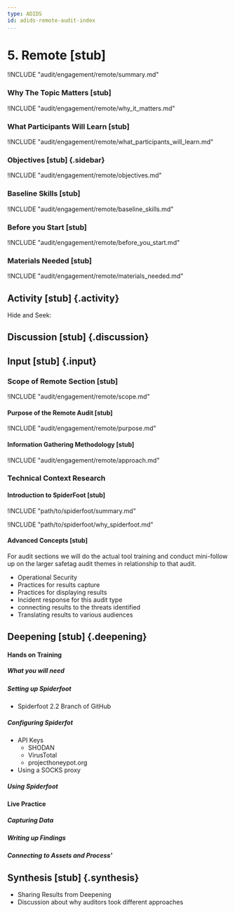 ```yaml
---
type: ADIDS
id: adids-remote-audit-index
...
```


# 5. Remote [stub]

<!-- ![](content/images/remote.png "") -->

!INCLUDE "audit/engagement/remote/summary.md"

### Why The Topic Matters [stub]

!INCLUDE "audit/engagement/remote/why_it_matters.md"

### What Participants Will Learn [stub]

!INCLUDE "audit/engagement/remote/what_participants_will_learn.md"

### Objectives [stub] {.sidebar}

!INCLUDE "audit/engagement/remote/objectives.md"

### Baseline Skills [stub]

!INCLUDE "audit/engagement/remote/baseline_skills.md"

### Before you Start [stub]

<?trainer resources?>
!INCLUDE "audit/engagement/remote/before_you_start.md"

### Materials Needed [stub]

!INCLUDE "audit/engagement/remote/materials_needed.md"

## Activity [stub] {.activity}

<?The activities focus on introducing the user to the scope of this threat or section using an activity that lets them explore the concept without the tool so that they can start tool usage with an existing set of use cases in mind.?>

Hide and Seek:

## Discussion [stub] {.discussion}

<?SAFETAG specific: For Audit discussions the auditor will provide scenarios that allow a trainee to explore ways they would use/focus a auditing technique with the identified risks in the case study provided.?>

## Input [stub] {.input}

<?This is usually the lecture part of the session. The trainer presents on issues, sub-topics and more advanced concepts related to focus of the session. An effective input session is one in which the participants are engages with a range of materials including case studies and there is a give and take in knowledge sharing among trainers and participants.?>

### Scope of Remote Section [stub]

!INCLUDE "audit/engagement/remote/scope.md"

#### Purpose of the Remote Audit [stub]

!INCLUDE "audit/engagement/remote/purpose.md"

#### Information Gathering Methodology  [stub]

<?step-by-step explanation that is tool agnostic of the audit / approach?>

!INCLUDE "audit/engagement/remote/approach.md"

### Technical Context Research

#### Introduction to SpiderFoot [stub]

!INCLUDE "path/to/spiderfoot/summary.md"

!INCLUDE "path/to/spiderfoot/why_spiderfoot.md"

#### Advanced Concepts  [stub]

For audit sections we will do the actual tool training and  conduct mini-follow up on the larger safetag audit themes in relationship to that audit.

- Operational Security
- Practices for results capture
- Practices for displaying results
- Incident response for this audit type
- connecting results to the threats identified
- Translating results to various audiences

## Deepening  [stub]  {.deepening}

<?This is the hands-on segment of a session. The deepening will consist of a live experiment with a tool using existing data that has been already parsed, un-parsed data, and an opportunity to capture live data from a static target and the housing training organization using the tool.?>	

#### Hands on Training

<?Hands-on training on various components of the tool. This will be a moderately collaborative segment where the trainees will have documentation and be encouraged to explore the tool.?>

##### What you will need

##### Setting up Spiderfoot

  * Spiderfoot 2.2 Branch of GitHub

##### Configuring Spiderfot

  * API Keys
    * SHODAN
    * VirusTotal
    * projecthoneypot.org
  * Using a SOCKS proxy

##### Using Spiderfoot


#### Live Practice
<?A timed practice session on a live target?>

##### Capturing Data

##### Writing up Findings

##### Connecting to Assets and Process'


## Synthesis  [stub]  {.synthesis}

<?A good training habit is to always summarize the session. Talk about what happened in the session, some of the results of the discussion, what issues were discussed, what solutions were made, and give some more time for participants to ask more questions before the session is closed.?>

- Sharing Results from Deepening
- Discussion about why auditors took different approaches
